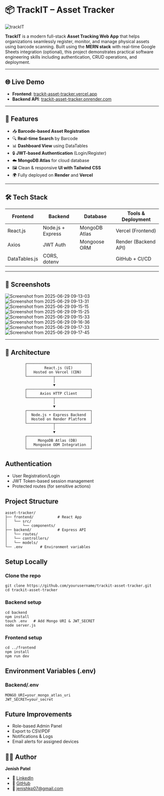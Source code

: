 # 📦 TrackIT – Asset Tracker
![trackIT](https://github.com/user-attachments/assets/87434c99-3cf0-4d11-9ef6-56b22cb6edcf)

**TrackIT** is a modern full-stack **Asset Tracking Web App** that helps organizations seamlessly register, monitor, and manage physical assets using barcode scanning. Built using the **MERN stack** with real-time Google Sheets integration (optional), this project demonstrates practical software engineering skills including authentication, CRUD operations, and deployment.

---

## 🌐 Live Demo

- **Frontend**: [trackit-asset-tracker.vercel.app](https://trackit-asset-tracker.vercel.app)
- **Backend API**: [trackit-asset-tracker.onrender.com](https://trackit-asset-tracker.onrender.com)

---

## 🚀 Features

- 📥 **Barcode-based Asset Registration**
- 🔍 **Real-time Search** by Barcode
- 📊 **Dashboard View** using DataTables
- 🔒 **JWT-based Authentication** (Login/Register)
- ☁️ **MongoDB Atlas** for cloud database
- 🖼️ Clean & responsive **UI with Tailwind CSS**
- 🌍 Fully deployed on **Render** and **Vercel**

---

## 🛠️ Tech Stack

| Frontend        | Backend         | Database         | Tools & Deployment     |
|----------------|----------------|------------------|------------------------|
| React.js       | Node.js + Express | MongoDB Atlas     | Vercel (Frontend)      |
| Axios          | JWT Auth        | Mongoose ORM      | Render (Backend API)   |
| DataTables.js  | CORS, dotenv    |                  | GitHub + CI/CD         |

---

## 📸 Screenshots

![Screenshot from 2025-06-29 09-13-03](https://github.com/user-attachments/assets/b31a5248-9af9-4fe5-9eb3-5295378a5562)
![Screenshot from 2025-06-29 09-13-31](https://github.com/user-attachments/assets/d4e57016-1dc5-4ede-a443-f4f0971a6437)
![Screenshot from 2025-06-29 09-15-15](https://github.com/user-attachments/assets/d1779622-613d-4db1-bf8d-c433d73e2397)
![Screenshot from 2025-06-29 09-15-25](https://github.com/user-attachments/assets/54362848-50bc-4368-b8a0-f177e2959c61)
![Screenshot from 2025-06-29 09-15-33](https://github.com/user-attachments/assets/e6421aa1-af99-40e8-befe-b9e90078cb52)
![Screenshot from 2025-06-29 09-16-36](https://github.com/user-attachments/assets/197bd73a-fce0-437a-811a-47d7d6fd1984)
![Screenshot from 2025-06-29 09-17-33](https://github.com/user-attachments/assets/44e587c3-a4ec-4d88-897d-a48b004072bd)
![Screenshot from 2025-06-29 09-17-45](https://github.com/user-attachments/assets/d8b1caf8-8e77-4688-8808-ad334cc5f72e)


---

## 🧠 Architecture

             ┌─────────────────────────────┐
             │        React.js (UI)        │
             │   Hosted on Vercel (CDN)    │
             └────────────┬────────────────┘
                          │
                          ▼
             ┌─────────────────────────────┐
             │      Axios HTTP Client      │
             └────────────┬────────────────┘
                          │
                          ▼
             ┌─────────────────────────────┐
             │  Node.js + Express Backend  │
             │  Hosted on Render Platform  │
             └────────────┬────────────────┘
                          │
                          ▼
             ┌─────────────────────────────┐
             │     MongoDB Atlas (DB)      │
             │   Mongoose ODM Integration  │
             └─────────────────────────────┘



## Authentication
- User Registration/Login
- JWT Token-based session management
- Protected routes (for sensitive actions)

## Project Structure

```
asset-tracker/
├── frontend/           # React App
│   └── src/
│       └── components/
├── backend/            # Express API
│   └── routes/
│   └── controllers/
│   └── models/
└── .env        # Environment variables
```
## Setup Locally


### Clone the repo
```
git clone https://github.com/yourusername/trackit-asset-tracker.git
cd trackit-asset-tracker
```

### Backend setup
```
cd backend
npm install
touch .env   # Add Mongo URI & JWT_SECRET
node server.js
```

### Frontend setup
```
cd ../frontend
npm install
npm run dev

```

##  Environment Variables (.env)

### Backend/.env
```
MONGO_URI=your_mongo_atlas_uri
JWT_SECRET=your_secret
```

## Future Improvements
- Role-based Admin Panel
- Export to CSV/PDF
- Notifications & Logs
- Email alerts for assigned devices


## 👨‍💻 Author

**Jenish Patel**

- 🔗 [LinkedIn](www.linkedin.com/in/jenish-patel-31k)
- 🐙 [GitHub](https://github.com/Jenish-Patel31)
- 📧 jenishkp07@gmail.com
